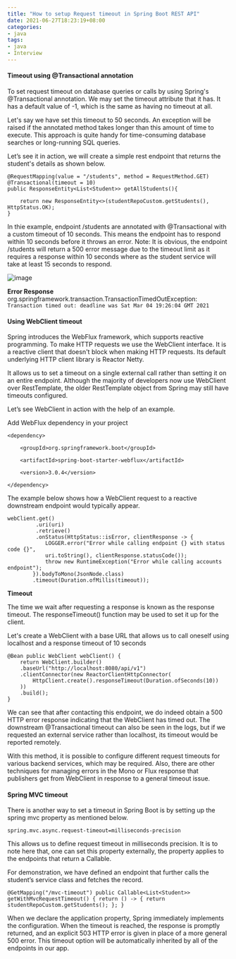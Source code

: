 ```yaml
---
title: "How to setup Request timeout in Spring Boot REST API"
date: 2021-06-27T18:23:19+08:00
categories:
- java
tags:
- java
- Interview
---
```

#### Timeout using @Transactional annotation

To set request timeout on database queries or calls by using Spring's @Transactional annotation. We may set the timeout attribute that it has. It has a default value of -1, which is the same as having no timeout at all. 

Let's say we have set this timeout to 50 seconds. An exception will be raised if the annotated method takes longer than this amount of time to execute. This approach is quite handy for time-consuming database searches or long-running SQL queries.

Let’s see it in action, we will create a simple rest endpoint that returns the student's details as shown below.

```
@RequestMapping(value = "/students", method = RequestMethod.GET)
@Transactional(timeout = 10) 
public ResponseEntity<List<Student>> getAllStudents(){ 

    return new ResponseEntity<>(studentRepoCustom.getStudents(), HttpStatus.OK); 
}

```
In thie example, endpoint /students are annotated with @Transactional with a custom timeout of 10 seconds. This means the endpoint has to respond within 10 seconds before it throws an error. 
Note: It is obvious, the endpoint /students will return a 500 error message due to the timeout limit as it requires a response within 10 seconds where as the student service will take at least 15 seconds to respond.

![image](https://blogger.googleusercontent.com/img/a/AVvXsEgu8vDx8Kl4DkJm3buujNWdoE-4-wy8Pdv2qXnuqCqTND-t3wcWZGK1VRss5O3xSr9BJlmOoyf56gqaDR_SHI1g4KuwnWGx2b76gikO72Eg4k7MRYrtiTPY_JufM_DXZ8tU0k_WN1esX3z7wTQgLDu4fbXVSnUQnW2gNCX6c-boWR17pD-vA5TSegh6=w557-h344)

**Error Response**
org.springframework.transaction.TransactionTimedOutException: `Transaction timed out: deadline was Sat Mar 04 19:26:04 GMT 2021`

#### Using WebClient timeout
Spring introduces the WebFlux framework, which supports reactive programming. To make HTTP requests we use the WebClient interface. It is a reactive client that doesn't block when making HTTP requests. Its default underlying HTTP client library is Reactor Netty. 

It allows us to set a timeout on a single external call rather than setting it on an entire endpoint. Although the majority of developers now use WebClient over RestTemplate, the older RestTemplate object from Spring may still have timeouts configured.

Let’s see WebClient in action with the help of an example.

Add WebFlux dependency in your project
```
<dependency>

    <groupId>org.springframework.boot</groupId>

    <artifactId>spring-boot-starter-webflux</artifactId>

    <version>3.0.4</version>

</dependency>
```
The example below shows how a WebClient request to a reactive downstream endpoint would typically appear.

```
webClient.get()
         .uri(uri)
         .retrieve()
         .onStatus(HttpStatus::isError, clientResponse -> { 
            LOGGER.error("Error while calling endpoint {} with status code {}",
            uri.toString(), clientResponse.statusCode()); 
            throw new RuntimeException("Error while calling accounts endpoint"); 
        }).bodyToMono(JsonNode.class) 
        .timeout(Duration.ofMillis(timeout));
```
**Timeout**

The time we wait after requesting a response is known as the response timeout. The responseTimeout() function may be used to set it up for the client.

Let's create a WebClient with a base URL that allows us to call oneself using localhost and a response timeout of 10 seconds

```
@Bean public WebClient webClient() { 
    return WebClient.builder() 
    .baseUrl("http://localhost:8080/api/v1") 
    .clientConnector(new ReactorClientHttpConnector( 
        HttpClient.create().responseTimeout(Duration.ofSeconds(10)) 
    )) 
    .build(); 
}

```
We can see that after contacting this endpoint, we do indeed obtain a 500 HTTP error response indicating that the WebClient has timed out. The downstream @Transactional timeout can also be seen in the logs, but if we requested an external service rather than localhost, its timeout would be reported remotely.

With this method, it is possible to configure different request timeouts for various backend services, which may be required. Also, there are other techniques for managing errors in the Mono or Flux response that publishers get from WebClient in response to a general timeout issue. 

#### Spring MVC timeout
There is another way to set a timeout in Spring Boot is by setting up the spring mvc property as mentioned below.

```
spring.mvc.async.request-timeout=milliseconds-precision
```
This allows us to define request timeout in milliseconds precision. It is to note here that, one can set this property externally, the property applies to the endpoints that return a Callable. 

For demonstration, we have defined an endpoint that further calls the student’s service class and fetches the record.

```
@GetMapping("/mvc-timeout") public Callable<List<Student>> getWithMvcRequestTimeout() { return () -> { return studentRepoCustom.getStudents(); }; }

```
When we declare the application property, Spring immediately implements the configuration. When the timeout is reached, the response is promptly returned, and an explicit 503 HTTP error is given in place of a more general 500 error. This timeout option will be automatically inherited by all of the endpoints in our app.
